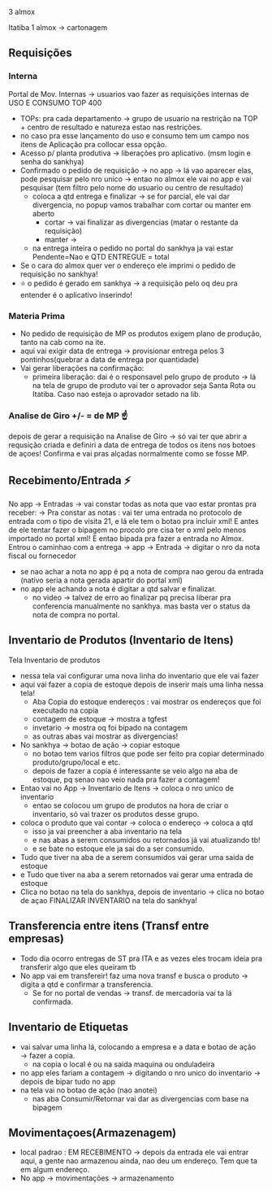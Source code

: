 3 almox

Itatiba 1 almox → cartonagem

## Requisições
### Interna
Portal de Mov. Internas → usuarios vao fazer as requisições internas de USO E CONSUMO TOP 400
- TOPs: pra cada departamento → grupo de usuario na restrição na TOP + centro de resultado e natureza estao nas restrições.
- no caso pra esse lançamento do uso e consumo tem um campo nos itens de Aplicação pra collocar essa opção.
- Acesso p/ planta produtiva → liberações pro aplicativo. (msm login e senha do sankhya)
- Confirmado o pedido de requisição → no app → lá vao aparecer elas, pode pesquisar pelo nro unico → entao no almox ele vai no app e vai pesquisar (tem filtro pelo nome do usuario ou centro de resultado)
	- coloca a qtd entrega e finalizar → se for parcial, ele vai dar divergencia, no popup  vamos trabalhar com cortar ou manter em aberto
		- cortar → vai finalizar as divergencias (matar o restante da requisição)
		- manter →
	- na entrega inteira o pedido no portal do sankhya ja vai estar Pendente=Nao e QTD ENTREGUE = total
- Se o cara do almox quer ver o endereço ele imprimi o pedido de requisição no sankhya!
- ⭐ o pedido é gerado em sankhya → a requisição pelo oq deu pra entender é o aplicativo inserindo!

### Materia Prima
- No pedido de requisição de MP  os produtos exigem plano de produção, tanto na cab como na ite.
- aqui vai exigir data de entrega → provisionar entrega pelos 3 pontinhos(quebrar a data de entrega por quantidade)
- Vai gerar liberações na confirmação:
	- primeira liberação: dai é o responsavel pelo grupo de produto → lá na tela de grupo de produto vai ter o aprovador seja Santa Rota ou Itatiba. Caso nao esteja o aprovador setado na lib.


### Analise de Giro +/- = de MP ☝️
depois de gerar a requisição na Analise de Giro → só vai ter que abrir a requsição criada e definiri a data de entrega de todos os itens nos botoes de açoes!
Confirma e vai pras alçadas normalmente como se fosse MP.


## Recebimento/Entrada ⚡
No app → Entradas → vai constar todas as nota que vao estar prontas pra receber:
	→ Pra constar as notas : vai ter uma entrada no protocolo de entrada com o tipo de visita 21, e lá ele tem o botao pra incluir xml! E antes de ele tentar fazer o bipagem no procolo pre cisa ter o xml pelo menos importado no portal xml! E entao bipada pra fazer a entrada no Almox.
Entrou o caminhao com a entrega → app → Entrada → digitar o nro da nota fiscal ou fornecedor
- se nao achar a nota no app é pq a nota de compra nao gerou da entrada (nativo seria a nota gerada apartir do portal xml)
- no app ele achando a nota é digitar a qtd salvar e finalizar.
	- no video → talvez de erro ao finalizar pq precisa liberar pra conferencia manualmente no sankhya. mas basta ver o status da nota de compra no portal.



## Inventario de Produtos (Inventario de Itens)
Tela Inventario de produtos
- nessa tela vai configurar uma nova linha do inventario que ele vai fazer
- aqui vai fazer a copia de estoque depois de inserir mais uma linha nessa tela!
	- Aba Copia do estoque endereços : vai mostrar os endereços que foi executado na copia
	- contagem de estoque → mostra a tgfest
	- invetario → mostra oq foi bipado na contagem 
	- as outras abas vai mostrar as divergencias!
- No sankhya → botao de ação → copiar estoque
	- no botao tem varios filtros que pode ser feito pra copiar determinado produto/grupo/local e etc.
	- depois de fazer a copia é interessante se veio algo na aba de estoque, pq senao nao veio nada pra fazer a contagem!
- Entao vai no App → Inventario de Itens → coloca o nro unico de inventario
	- entao se colocou um grupo de produtos na hora de criar o inventario, só vai trazer os produtos desse grupo.
- coloca o produto que vai contar → coloca o endereço → coloca a qtd
	- isso ja vai preencher a aba inventario na tela
	- e nas abas a serem consumidos ou retornados já vai atualizando tb!
	- e se bate no estoque ele ja sai do a ser consumido.
- Tudo que tiver na aba de a serem consumidos vai gerar uma saida de estoque
- e Tudo que tiver na aba a serem retornados vai gerar uma entrada de estoque
- Clica no botao na tela do sankhya, depois de inventario → clica no botao de açao FINALIZAR INVENTARIO na tela do sankhya!


## Transferencia entre itens (Transf entre empresas)
- Todo dia ocorro entregas de ST pra ITA e as vezes eles trocam ideia pra transferir algo que eles queiram tb
- No app vai em transfereir! faz uma nova transf e busca o produto → digita a qtd e confirmar a transferencia.
	- Se for no portal de vendas → transf. de mercadoria vai ta lá confirmada.

## Inventario de Etiquetas
-  vai salvar uma linha lá, colocando a empresa e a data e botao de ação → fazer a copia.
	- na copia o local é ou na saida maquina ou onduladeira
- no app eles fariam a contagem → digitando o nro unico do inventario → depois de bipar tudo no app
- na tela vai no botao de ação (nao anotei)
	- nas aba Consumir/Retornar vai dar as divergencias com base na bipagem

## Movimentaçoes(Armazenagem)
- local padrao : EM RECEBIMENTO → depois da entrada ele vai entrar aqui, a gente nao armazenou ainda, nao deu um endereço. Tem que ta em algum endereço.
- No app → movimentações → armazenamento